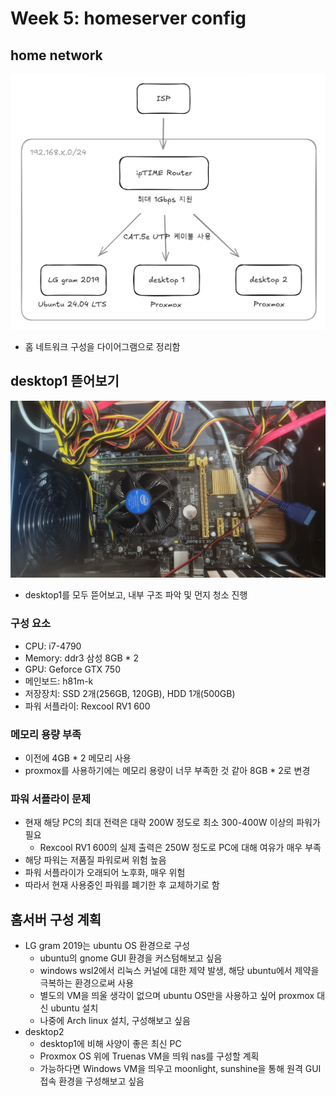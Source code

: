# Week 5: homeserver config

## home network

![Image](/week5/homeserver/home-network.png)

- 홈 네트워크 구성을 다이어그램으로 정리함

## desktop1 뜯어보기

![Image](/week5/homeserver/desktop1.jpg)

- desktop1를 모두 뜯어보고, 내부 구조 파악 및 먼지 청소 진행

### 구성 요소

- CPU: i7-4790
- Memory: ddr3 삼성 8GB * 2
- GPU: Geforce GTX 750
- 메인보드: h81m-k
- 저장장치: SSD 2개(256GB, 120GB), HDD 1개(500GB)
- 파워 서플라이: Rexcool RV1 600

### 메모리 용량 부족

- 이전에 4GB * 2 메모리 사용
- proxmox를 사용하기에는 메모리 용량이 너무 부족한 것 같아 8GB * 2로 변경

### 파워 서플라이 문제

- 현재 해당 PC의 최대 전력은 대략 200W 정도로 최소 300-400W 이상의 파워가 필요
  - Rexcool RV1 600의 실제 출력은 250W 정도로 PC에 대해 여유가 매우 부족
- 해당 파워는 저품질 파워로써 위험 높음
- 파워 서플라이가 오래되어 노후화, 매우 위험
- 따라서 현재 사용중인 파워를 폐기한 후 교체하기로 함

## 홈서버 구성 계획

- LG gram 2019는 ubuntu OS 환경으로 구성
  - ubuntu의 gnome GUI 환경을 커스텀해보고 싶음
  - windows wsl2에서 리눅스 커널에 대한 제약 발생, 해당 ubuntu에서 제약을 극복하는 환경으로써 사용
  - 별도의 VM을 띄울 생각이 없으며 ubuntu OS만을 사용하고 싶어 proxmox 대신 ubuntu 설치
  - 나중에 Arch linux 설치, 구성해보고 싶음
- desktop2
  - desktop1에 비해 사양이 좋은 최신 PC
  - Proxmox OS 위에 Truenas VM을 띄워 nas를 구성할 계획
  - 가능하다면 Windows VM을 띄우고 moonlight, sunshine을 통해 원격 GUI 접속 환경을 구성해보고 싶음
